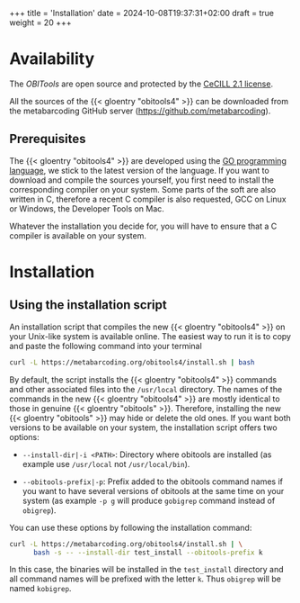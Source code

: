 +++
title = 'Installation'
date = 2024-10-08T19:37:31+02:00
draft = true
weight = 20
+++

# Availability

The *OBITools* are open source and protected by the [CeCILL 2.1 license](http://www.cecill.info/licences/Licence_CeCILL_V2.1-en.html).

All the sources of the {{< gloentry "obitools4" >}}  can be downloaded from the metabarcoding GitHub server (https://github.com/metabarcoding).

## Prerequisites

The {{< gloentry "obitools4" >}} are developed using the [GO programming language](https://go.dev/), we stick to the latest version of the language. If you want to download and compile the sources yourself, you first need to install the corresponding compiler on your system. Some parts of the soft are also written in C, therefore a recent C compiler is also requested, GCC on Linux or Windows, the Developer Tools on Mac.

Whatever the installation you decide for, you will have to ensure that a C compiler is available on your system.

# Installation

## Using the installation script

An installation script that compiles the new {{< gloentry "obitools4" >}} on your Unix-like system is available online.
The easiest way to run it is to copy and paste the following command into your terminal

```bash
curl -L https://metabarcoding.org/obitools4/install.sh | bash
```

By default, the script installs the {{< gloentry "obitools4" >}} commands and other associated files into the `/usr/local` directory. The names of the commands in the new {{< gloentry "obitools4" >}} are mostly identical to those in genuine {{< gloentry "obitools" >}}. Therefore, installing the new {{< gloentry "obitools" >}} may hide or delete the old ones. If you want both versions to be available on your system, the installation script offers two options:


- `--install-dir|-i <PATH>`:  Directory where obitools are installed (as example use `/usr/local` not `/usr/local/bin`).
 
- `--obitools-prefix|-p`:  Prefix added to the obitools command names if you want to have several versions of obitools at the same time on your system (as example `-p g` will produce `gobigrep` command instead of `obigrep`).

You can use these options by following the installation command:

```bash
curl -L https://metabarcoding.org/obitools4/install.sh | \
      bash -s -- --install-dir test_install --obitools-prefix k
```

In this case, the binaries will be installed in the `test_install` directory and all command names will be prefixed with the letter `k`. Thus `obigrep` will be named `kobigrep`.
